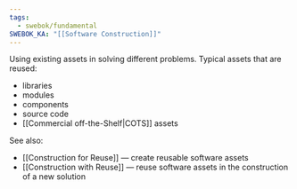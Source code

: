 ```yaml
---
tags:
  - swebok/fundamental
SWEBOK_KA: "[[Software Construction]]"
---
```

Using existing assets in solving different problems. Typical assets that are reused:
- libraries
- modules
- components
- source code
- [[Commercial off-the-Shelf|COTS]] assets

See also:
- [[Construction for Reuse]] — create reusable software assets
- [[Construction with Reuse]] — reuse software assets in the construction of a new solution